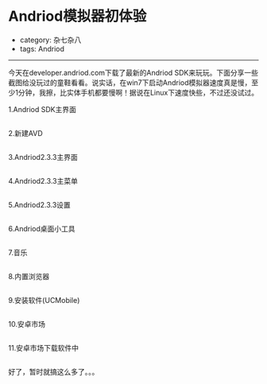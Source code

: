# Andriod模拟器初体验
- category: 杂七杂八
- tags: Andriod

---

今天在developer.andriod.com下载了最新的Andriod SDK来玩玩。下面分享一些截图给没玩过的童鞋看看。说实话，在win7下启动Andriod模拟器速度真是慢，至少1分钟，我擦，比实体手机都要慢啊！据说在Linux下速度快些，不过还没试过。

1.Andriod SDK主界面

<a href="http://img208.poco.cn/mypoco/myphoto/20110703/23/60747389201107032358493678145443390_007.jpg"><img src="http://img208.poco.cn/mypoco/myphoto/20110703/23/60747389201107032358493678145443390_007.jpg" alt="" /></a>

2.新建AVD

<a href="http://img208.poco.cn/mypoco/myphoto/20110703/23/60747389201107032358493678145443390_011.jpg"><img src="http://img208.poco.cn/mypoco/myphoto/20110703/23/60747389201107032358493678145443390_011.jpg" alt="" /></a>

3.Andriod2.3.3主界面

<a href="http://img208.poco.cn/mypoco/myphoto/20110703/23/60747389201107032358493678145443390_000.jpg"><img src="http://img208.poco.cn/mypoco/myphoto/20110703/23/60747389201107032358493678145443390_000.jpg" alt="" /></a>

4.Andriod2.3.3主菜单

<a href="http://img208.poco.cn/mypoco/myphoto/20110703/23/60747389201107032358493678145443390_005.jpg"><img src="http://img208.poco.cn/mypoco/myphoto/20110703/23/60747389201107032358493678145443390_005.jpg" alt="" /></a>

5.Andriod2.3.3设置

<a href="http://img208.poco.cn/mypoco/myphoto/20110703/23/60747389201107032358493678145443390_008.jpg"><img src="http://img208.poco.cn/mypoco/myphoto/20110703/23/60747389201107032358493678145443390_008.jpg" alt="" /></a>

6.Andriod桌面小工具

<a href="http://img208.poco.cn/mypoco/myphoto/20110703/23/60747389201107032358493678145443390_009.jpg"><img src="http://img208.poco.cn/mypoco/myphoto/20110703/23/60747389201107032358493678145443390_009.jpg" alt="" /></a>

7.音乐

<a href="http://img208.poco.cn/mypoco/myphoto/20110703/23/60747389201107032358493678145443390_006.jpg"><img src="http://img208.poco.cn/mypoco/myphoto/20110703/23/60747389201107032358493678145443390_006.jpg" alt="" /></a>

8.内置浏览器

<a href="http://img208.poco.cn/mypoco/myphoto/20110703/23/60747389201107032358493678145443390_002.jpg"><img src="http://img208.poco.cn/mypoco/myphoto/20110703/23/60747389201107032358493678145443390_002.jpg" alt="" /></a>

9.安装软件(UCMobile)

<a href="http://img208.poco.cn/mypoco/myphoto/20110703/23/60747389201107032358493678145443390_001.jpg"><img src="http://img208.poco.cn/mypoco/myphoto/20110703/23/60747389201107032358493678145443390_001.jpg" alt="" /></a>

10.安卓市场

<a href="http://img208.poco.cn/mypoco/myphoto/20110703/23/60747389201107032358493678145443390_004.jpg"><img src="http://img208.poco.cn/mypoco/myphoto/20110703/23/60747389201107032358493678145443390_004.jpg" alt="" /></a>

11.安卓市场下载软件中

<a href="http://img208.poco.cn/mypoco/myphoto/20110703/23/60747389201107032358493678145443390_003.jpg"><img src="http://img208.poco.cn/mypoco/myphoto/20110703/23/60747389201107032358493678145443390_003.jpg" alt="" /></a>

好了，暂时就搞这么多了。。。
